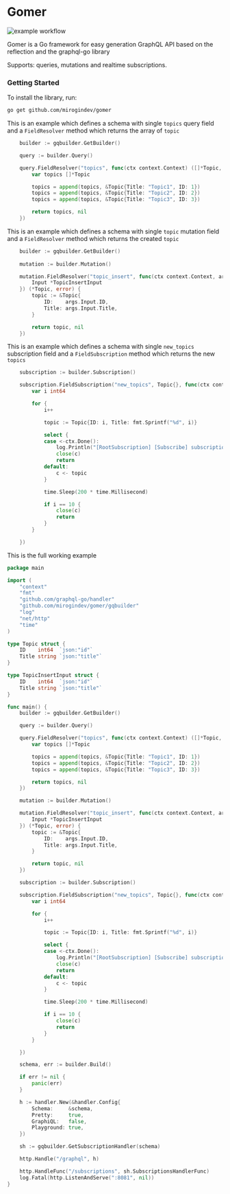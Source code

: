 # Gomer
![example workflow](https://github.com/mirogindev/gomer/actions/workflows/go.yml/badge.svg)

Gomer is a Go framework for easy generation GraphQL API based on the reflection
and  the graphql-go library

Supports: queries, mutations and realtime subscriptions.

### Getting Started

To install the library, run:
```bash
go get github.com/mirogindev/gomer
```

This is an example which defines a schema with single `topics`  query field
and a `FieldResolver` method which returns the array of `topic`

```go
	builder := gqbuilder.GetBuilder()

	query := builder.Query()

	query.FieldResolver("topics", func(ctx context.Context) ([]*Topic, error) {
		var topics []*Topic

		topics = append(topics, &Topic{Title: "Topic1", ID: 1})
		topics = append(topics, &Topic{Title: "Topic2", ID: 2})
		topics = append(topics, &Topic{Title: "Topic3", ID: 3})

		return topics, nil
	})
```

This is an example which defines a schema with single `topic`  mutation field
and a `FieldResolver` method which returns the created `topic`

```go
	builder := gqbuilder.GetBuilder()
	
	mutation := builder.Mutation()

	mutation.FieldResolver("topic_insert", func(ctx context.Context, args struct {
		Input *TopicInsertInput
	}) (*Topic, error) {
		topic := &Topic{
			ID:    args.Input.ID,
			Title: args.Input.Title,
		}

		return topic, nil
	})
```

This is an example which defines a schema with single `new_topics`  subscription field
and a `FieldSubscription` method which returns the new `topics`


```go
	subscription := builder.Subscription()

	subscription.FieldSubscription("new_topics", Topic{}, func(ctx context.Context, c chan interface{}) {
		var i int64

		for {
			i++

			topic := Topic{ID: i, Title: fmt.Sprintf("%d", i)}

			select {
			case <-ctx.Done():
				log.Println("[RootSubscription] [Subscribe] subscription canceled")
				close(c)
				return
			default:
				c <- topic
			}

			time.Sleep(200 * time.Millisecond)

			if i == 10 {
				close(c)
				return
			}
		}

	})

```

This is the full working example

```go
package main

import (
	"context"
	"fmt"
	"github.com/graphql-go/handler"
	"github.com/mirogindev/gomer/gqbuilder"
	"log"
	"net/http"
	"time"
)

type Topic struct {
	ID    int64  `json:"id"`
	Title string `json:"title"`
}

type TopicInsertInput struct {
	ID    int64  `json:"id"`
	Title string `json:"title"`
}

func main() {
	builder := gqbuilder.GetBuilder()

	query := builder.Query()

	query.FieldResolver("topics", func(ctx context.Context) ([]*Topic, error) {
		var topics []*Topic

		topics = append(topics, &Topic{Title: "Topic1", ID: 1})
		topics = append(topics, &Topic{Title: "Topic2", ID: 2})
		topics = append(topics, &Topic{Title: "Topic3", ID: 3})

		return topics, nil
	})

	mutation := builder.Mutation()

	mutation.FieldResolver("topic_insert", func(ctx context.Context, args struct {
		Input *TopicInsertInput
	}) (*Topic, error) {
		topic := &Topic{
			ID:    args.Input.ID,
			Title: args.Input.Title,
		}

		return topic, nil
	})

	subscription := builder.Subscription()

	subscription.FieldSubscription("new_topics", Topic{}, func(ctx context.Context, c chan interface{}) {
		var i int64

		for {
			i++

			topic := Topic{ID: i, Title: fmt.Sprintf("%d", i)}

			select {
			case <-ctx.Done():
				log.Println("[RootSubscription] [Subscribe] subscription canceled")
				close(c)
				return
			default:
				c <- topic
			}

			time.Sleep(200 * time.Millisecond)

			if i == 10 {
				close(c)
				return
			}
		}

	})

	schema, err := builder.Build()

	if err != nil {
		panic(err)
	}

	h := handler.New(&handler.Config{
		Schema:     &schema,
		Pretty:     true,
		GraphiQL:   false,
		Playground: true,
	})

	sh := gqbuilder.GetSubscriptionHandler(schema)

	http.Handle("/graphql", h)

	http.HandleFunc("/subscriptions", sh.SubscriptionsHandlerFunc)
	log.Fatal(http.ListenAndServe(":8081", nil))
}
```
